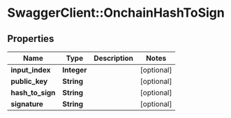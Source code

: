 # SwaggerClient::OnchainHashToSign

## Properties
Name | Type | Description | Notes
------------ | ------------- | ------------- | -------------
**input_index** | **Integer** |  | [optional] 
**public_key** | **String** |  | [optional] 
**hash_to_sign** | **String** |  | [optional] 
**signature** | **String** |  | [optional] 


